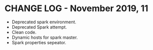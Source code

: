 # CHANGE LOG - November 2019, 11

- Deprecated spark environment.
- Deprecated Spark attempt.
- Clean code.
- Dynamic hosts for spark master.
- Spark properties sepeator.

